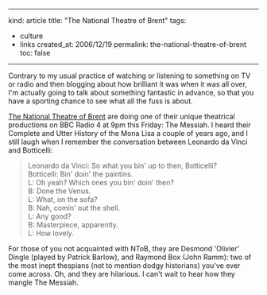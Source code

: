 -----
kind: article
title: "The National Theatre of Brent"
tags:
- culture
- links
created_at: 2006/12/19
permalink: the-national-theatre-of-brent
toc: false
-----

<p>Contrary to my usual practice of watching or listening to something on TV or radio and then blogging about how brilliant it was when it was all over, I'm actually going to talk about something fantastic in advance, so that you have a sporting chance to see what all the fuss is about.</p>

<p><a href="http://www.nationaltheatreofbrent.com/ntob.html">The National Theatre of Brent</a> are doing one of their unique theatrical productions on BBC Radio 4 at 9pm this Friday: The Messiah. I heard their Complete and Utter History of the Mona Lisa a couple of years ago, and I still laugh when I remember the conversation between Leonardo da Vinci and Botticelli:</p>

<blockquote>
 <p>
 Leonardo da Vinci: So what you bin' up to then, Botticelli?<br />
 Botticelli: Bin' doin' the paintins.<br />
 L: Oh yeah? Which ones you bin' doin' then?<br />
 B: Done the Venus.<br />
 L: What, on the sofa?<br />
 B: Nah, comin' out the shell.<br />
 L: Any good?<br />
 B: Masterpiece, apparently.<br />
 L: How lovely.
 </p>
</blockquote>

<p>For those of you not acquainted with NToB, they are Desmond 'Olivier' Dingle (played by Patrick Barlow), and Raymond Box (John Ramm): two of the most inept thespians (not to mention dodgy historians) you've ever come across. Oh, and they are hilarious. I can't wait to hear how they mangle The Messiah.</p>



